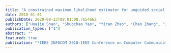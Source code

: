 ```yaml
---
title: "A constrained maximum likelihood estimator for unguided social sensing"
date: 2018-01-01
publishDate: 2020-08-13T09:01:08.765466Z
authors: ["Huajie Shao", "Shuochao Yao", "Yiran Zhao", "Chao Zhang", "Jinda Han", "Lance Kaplan", "Lu Su", "Tarek Abdelzaher"]
publication_types: ["1"]
abstract: ""
featured: true
publication: "*IEEE INFOCOM 2018-IEEE Conference on Computer Communications*"
---
```


